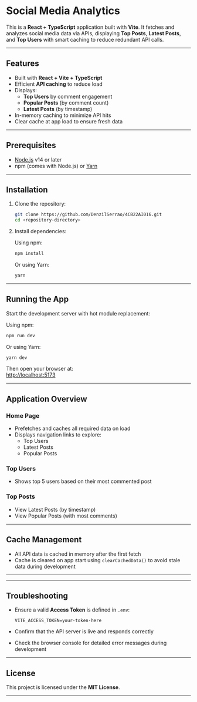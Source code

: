 # Social Media Analytics

This is a **React + TypeScript** application built with **Vite**. It fetches and analyzes social media data via APIs, displaying **Top Posts**, **Latest Posts**, and **Top Users** with smart caching to reduce redundant API calls.

---

## Features

- Built with **React + Vite + TypeScript**
- Efficient **API caching** to reduce load
- Displays:
  - **Top Users** by comment engagement
  - **Popular Posts** (by comment count)
  - **Latest Posts** (by timestamp)
- In-memory caching to minimize API hits
- Clear cache at app load to ensure fresh data

---

## Prerequisites

- [Node.js](https://nodejs.org/) v14 or later
- npm (comes with Node.js) or [Yarn](https://yarnpkg.com/)

---

## Installation

1. Clone the repository:

   ```bash
   git clone https://github.com/DenzilSerrao/4CB22AI016.git
   cd <repository-directory>
   ```

2. Install dependencies:

   Using npm:

   ```bash
   npm install
   ```

   Or using Yarn:

   ```bash
   yarn
   ```

---

## Running the App

Start the development server with hot module replacement:

Using npm:

```bash
npm run dev
```

Or using Yarn:

```bash
yarn dev
```

Then open your browser at:  
[http://localhost:5173](http://localhost:5173)

---

## Application Overview

### Home Page

- Prefetches and caches all required data on load
- Displays navigation links to explore:
  - Top Users
  - Latest Posts
  - Popular Posts

### Top Users

- Shows top 5 users based on their most commented post

### Top Posts

- View Latest Posts (by timestamp)
- View Popular Posts (with most comments)

---

## Cache Management

- All API data is cached in memory after the first fetch
- Cache is cleared on app start using `clearCachedData()` to avoid stale data during development

---

---

## Troubleshooting

- Ensure a valid **Access Token** is defined in `.env`:

  ```
  VITE_ACCESS_TOKEN=your-token-here
  ```

- Confirm that the API server is live and responds correctly
- Check the browser console for detailed error messages during development

---

## License

This project is licensed under the **MIT License**.

---
